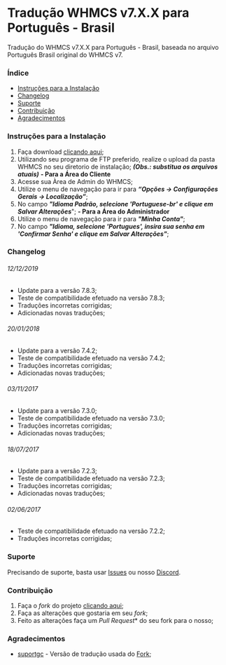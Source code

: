 # Tradução WHMCS v7.X.X para Português - Brasil
Tradução do WHMCS v7.X.X para Português - Brasil, baseada no arquivo Português Brasil original do WHMCS v7.

### Índice
- [Instruções para a Instalação](#instruções-para-a-instalação)
- [Changelog](#changelo)
- [Suporte](#suporte)
- [Contribuição](#contribuição)
- [Agradecimentos](#agradecimentos)

### Instruções para a Instalação
1. Faça download [clicando aqui](https://github.com/paulocrash/Traducao-WHMCS-7.x-pt_BR/archive/master.zip);
2. Utilizando seu programa de FTP preferido, realize o upload da pasta WHMCS no seu diretorio de instalação; ***(Obs.: substitua os arquivos atuais)***
**- Para a Área do Cliente**
3. Acesse sua Àrea de Admin do WHMCS;
4. Utilize o menu de navegação para ir para ***“Opções -> Configurações Gerais -> Localização”***;
5. No campo ***"Idioma Padrão, selecione 'Portuguese-br' e clique em Salvar Alterações***";
**- Para a Área do Administrador**
6. Utilize o menu de navegação para ir para ***"Minha Conta"***;
7. No campo ***"Idioma, selecione 'Portugues', insira sua senha em 'Confirmar Senha' e clique em Salvar Alterações"***;

### Changelog
###### 12/12/2019
- Update para a versão 7.8.3;
- Teste de compatibilidade efetuado na versão 7.8.3;
- Traduções incorretas corrigidas;
- Adicionadas novas traduções;

###### 20/01/2018
 - Update para a versão 7.4.2;
 - Teste de compatibilidade efetuado na versão 7.4.2;
 - Traduções incorretas corrigidas;
 - Adicionadas novas traduções;
 
###### 03/11/2017
 - Update para a versão 7.3.0;
 - Teste de compatibilidade efetuado na versão 7.3.0;
 - Traduções incorretas corrigidas;
 - Adicionadas novas traduções;
 
###### 18/07/2017
 - Update para a versão 7.2.3;
 - Teste de compatibilidade efetuado na versão 7.2.3;
 - Traduções incorretas corrigidas;
 - Adicionadas novas traduções;

###### 02/06/2017
 - Teste de compatibilidade efetuado na versão 7.2.2;
 - Traduções incorretas corrigidas;

### Suporte
Precisando de suporte, basta usar [Issues](https://github.com/paulocrash/Traducao-WHMCS-7.x-pt_BR/issues/new/choose) ou nosso [Discord](https://discord.gg/vzCanCk).

### Contribuição
1. Faça o *fork* do projeto [clicando aqui](https://github.com/paulocrash/Traducao-WHMCS-7.x-pt_BR/fork); 
2. Faça as alterações que gostaria em seu *fork*;
3. Feito as alterações faça um *Pull Request** do seu fork para o nosso;

### Agradecimentos
- [suportgc](https://github.com/suportgc) - Versão de tradução usada do [Fork](https://github.com/suportgc/Traducao-WHMCS-7.x-pt_BR);
